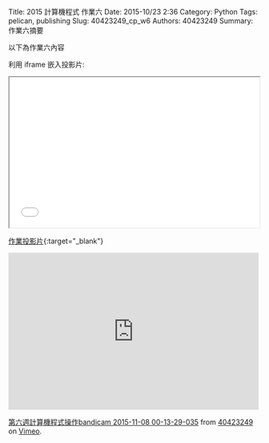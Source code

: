Title: 2015 計算機程式 作業六
Date: 2015-10/23 2:36
Category: Python
Tags: pelican, publishing
Slug: 40423249_cp_w6
Authors: 40423249
Summary: 作業六摘要

以下為作業六內容

利用 iframe 嵌入投影片:

<iframe src="40423249_cp_w6_p.html" width="500" height="300"></iframe>

[作業投影片](40423249_cp_w6_p.html){:target="_blank"}

<iframe src="https://player.vimeo.com/video/144983217" width="500" height="313" frameborder="0" webkitallowfullscreen mozallowfullscreen allowfullscreen></iframe> <p><a href="https://vimeo.com/144983217">第六週計算機程式操作bandicam 2015-11-08 00-13-29-035</a> from <a href="https://vimeo.com/user45597735">40423249</a> on <a href="https://vimeo.com">Vimeo</a>.</p>